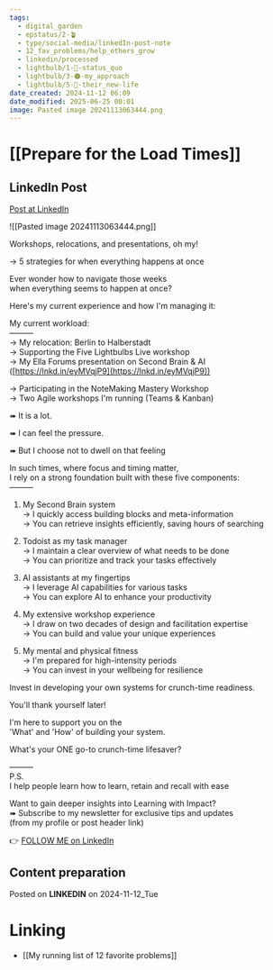 ```yaml
---
tags:
  - digital_garden
  - epstatus/2-🪴
  - type/social-media/linkedIn-post-note
  - 12_fav_problems/help_others_grow
  - linkedin/processed
  - lightbulb/1-🔴-status_quo
  - lightbulb/3-🟠-my_approach
  - lightbulb/5-🔵-their_new-life
date_created: 2024-11-12 06:09
date_modified: 2025-06-25 00:01
image: Pasted image 20241113063444.png
---
```

# [[Prepare for the Load Times]]

## LinkedIn Post

[Post at LinkedIn](https://www.linkedin.com/posts/sebastiankamilli_workshops-relocations-and-presentations-activity-7261996244758052864-2Q_k?utm_source=share&utm_medium=member_desktop)

![[Pasted image 20241113063444.png]]  

Workshops, relocations, and presentations, oh my!  
  
→ 5 strategies for when everything happens at once  
  
Ever wonder how to navigate those weeks  
when everything seems to happen at once?  
  
Here's my current experience and how I'm managing it:  
  
My current workload:  
———  
→ My relocation: Berlin to Halberstadt  
→ Supporting the Five Lightbulbs Live workshop  
→ My Ella Forums presentation on Second Brain & AI  
([https://lnkd.in/eyMVqjP9](https://lnkd.in/eyMVqjP9))  
  
→ Participating in the NoteMaking Mastery Workshop  
→ Two Agile workshops I'm running (Teams & Kanban)  

➠ It is a lot.  
  
➠ I can feel the pressure.  
  
➠ But I choose not to dwell on that feeling  

In such times, where focus and timing matter,  
I rely on a strong foundation built with these five components:  
———  
1. My Second Brain system  
→ I quickly access building blocks and meta-information  
→ You can retrieve insights efficiently, saving hours of searching  
  
2. Todoist as my task manager  
→ I maintain a clear overview of what needs to be done  
→ You can prioritize and track your tasks effectively  
  
3. AI assistants at my fingertips  
→ I leverage AI capabilities for various tasks  
→ You can explore AI to enhance your productivity  
  
4. My extensive workshop experience  
→ I draw on two decades of design and facilitation expertise  
→ You can build and value your unique experiences  
  
5. My mental and physical fitness  
→ I'm prepared for high-intensity periods  
→ You can invest in your wellbeing for resilience  

Invest in developing your own systems for crunch-time readiness.  
  
You'll thank yourself later!  
  
I'm here to support you on the  
'What' and 'How' of building your system.  
  
What's your ONE go-to crunch-time lifesaver?  
  
———  
P.S.  
I help people learn how to learn, retain and recall with ease  
  
Want to gain deeper insights into Learning with Impact?  
➠ Subscribe to my newsletter for exclusive tips and updates  
(from my profile or post header link)

👉 [FOLLOW ME on LinkedIn](https://www.linkedin.com/comm/mynetwork/discovery-see-all?usecase=PEOPLE_FOLLOWS&followMember=sebastiankamilli)

## Content preparation

Posted on **LINKEDIN** on 2024-11-12_Tue

# Linking

+ [[My running list of 12 favorite problems]]